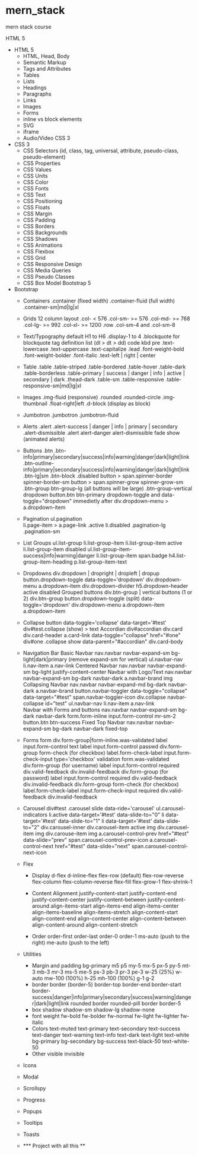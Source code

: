 # mern_stack
mern stack course 

HTML 5
- HTML 5
    - HTML, Head, Body
    - Semantic Markup
    - Tags and Attributes
    - Tables
    - Lists
    - Headings
    - Paragraphs
    - Links
    - Images
    - Forms
    - inline vs block elements
    - SVG
    - iframe
    - Audio/Video
CSS 3
- CSS 3
    - CSS Selectors (id, class, tag, universal, attribute, pseudo-class, pseudo-element)
    - CSS Properties
    - CSS Values
    - CSS Units
    - CSS Color
    - CSS Fonts
    - CSS Text
    - CSS Positioning
    - CSS Floats
    - CSS Margin
    - CSS Padding
    - CSS Borders
    - CSS Backgrounds
    - CSS Shadows
    - CSS Animations
    - CSS Flexbox
    - CSS Grid
    - CSS Responsive Design
    - CSS Media Queries
    - CSS Pseudo Classes
    - CSS Box Model
Bootstrap 5
- Bootstrap 
    - Containers
        .container (fixed width)
        .container-fluid (full width)
        .container-sm|md|lg|xl
    - Grids
        12 column layout
        .col- < 576
        .col-sm- >= 576
        .col-md- >= 768
        .col-lg- >= 992
        .col-xl- >= 1200
        .row
        .col-sm-4 and .col-sm-8
    - Text/Typography
        default H1 to H6
        .display-1 to 4
        .blockquote for blockquote tag
        definition list (dl > dt > dd)
        code
        kbd
        pre
        .text-lowercase
        .text-uppercase
        .text-capitalize
        .lead
        .font-weight-bold
        .font-weight-bolder
        .font-italic
        .text-left | right | center
    - Table
        .table
        .table-striped
        .table-bordered
        .table-hover
        .table-dark
        .table-borderless
        .table-primary | success | danger | info | active | secondary | dark
        .thead-dark
        .table-sm
        .table-responsive
        .table-responsive-sm|md|lg|xl

    - Images
        .img-fluid (responsive)
        .rounded
        .rounded-circle
        .img-thumbnail
        .float-right|left
        .d-block (display as block)

    - Jumbotron
        .jumbotron
        .jumbotron-fluid

    - Alerts
        .alert
        .alert-success | danger | info | primary | secondary
        .alert-dismissible
        .alert alert-danger alert-dismissible fade show (animated alerts)

    - Buttons
        .btn
        .btn-info|primary|secondary|success|info|warning|danger|dark|light|link
        .btn-outline-info|primary|secondary|success|info|warning|danger|dark|light|link
        .btn-lg|sm
        .btn-block
        .disabled
        button > span.spinner-border spinner-border-sm
        button > span.spinner-grow spinner-grow-sm
        .btn-group btn-group-lg (all buttons will be large)
        .btn-group-vertical
        dropdown
            button.btn btn-primary dropdown-toggle and data-toggle="dropdown" immedietly after div.dropdown-menu > a.dropdown-item
        
    - Pagination
        ul.pagination               
        li.page-item > a.page-link
        .active
        li.disabled
        .pagination-lg
        .pagination-sm

    - List Groups
        ul.list-group
                li.list-group-item
                li.list-group-item active
                li.list-group-item disabled
        ul.list-group-item-success|info|warning|danger
            li.list-group-item
                span.badge
        h4.list-group-item-heading
            p.list-group-item-text

    - Dropdowns
        div.dropdown | dropright | dropleft | dropup
            button.dropdown-toggle data-toggle='dropdown'
            div.dropdown-menu
                a.dropdown-item
                div.dropdown-divider
                h5.dropdown-header
                active
                disabled
        Grouped buttons
            div.btn-group | vertical
                buttons (1 or 2)
                div.btn-group
                    button.dropdown-toggle (split) data-toggle='dropdown'
                    div.dropdown-menu
                        a.dropdown-item
                        a.dropdown-item
    - Collapse
        button data-toggle='collapse' data-target='#test'
        div#test.collapse (show) > text
        Accordian
            div#accordian
                div.card
                    div.card-header
                        a.card-link data-toggle="collapse" href="#one"
                    div#one .collapse show data-parent="#accordian"
                        div.card-body

    - Navigation Bar
        Basic Navbar
            nav.navbar navbar-expand-sm bg-light|dark|primary (remove expand-sm for vertical)
                ul.navbar-nav
                    li.nav-item
                        a.nav-link
        Centered Navbar
            nav.navbar navbar-expand-sm bg-light justify-content-center
        Navbar with Logo/Text
            nav.navbar navbar-expand-sm bg-dark navbar-dark
                a.navbar-brand
                    img
        Collapsing Navbar
            nav.navbar navbar-expand-md bg-dark navbar-dark
                a.navbar-brand
                button.navbar-toggler data-toggle="collapse" data-target="#test"
                    span.navbar-toggler-icon
                div.collapse navbar-collapse id="test"
                    ul.navbar-nav
                        li.nav-item
                            a.nav-link    
        Navbar with Forms and buttons
            nav.navbar navbar-expand-sm bg-dark navbar-dark
                form.form-inline
                    input.form-control mr-sm-2
                    button.btn btn-success
        Fixed Top Navbar
            nav.navbar navbar-expand-sm bg-dark navbar-dark fixed-top
    - Forms
        form
            div.form-group|form-inline.was-validated
                label
                input.form-control text
                label
                input.form-control passwd
            div.form-group form-check (for checkbox)
                label.form-check-label
                    input.form-check-input type='checkbox'
        validation
            form.was-validated   
                div.form-group (for username)
                    label
                    input.form-control required
                    div.valid-feedback
                    div.invalid-feedback
                div.form-group (for password)
                    label
                    input.form-control required
                    div.valid-feedback
                    div.invalid-feedback
                div.form-group form-check (for checkbox)
                    label.form-check-label
                        input.form-check-input required
                        div.valid-feedback
                        div.invalid-feedback
    - Carousel
        div#test .carousel slide data-ride='carousel'
            ul.carousel-indicators
                li.active data-target='#test' data-slide-to="0"
                li data-target='#test' data-slide-to="1"
                li data-target='#test' data-slide-to="2"
            div.carousel-inner
                div.carousel-item active
                    img
                div.carousel-item
                    img
                div.carouse-item
                    img
            a.carousel-control-prev href="#test" data-slide="prev"
                span.carousel-control-prev-icon
            a.carousel-control-next href="#test" data-slide="next"
                span.carousel-control-next-icon

    - Flex
        - Display
            d-flex
            d-inline-flex
            flex-row (default)
            flex-row-reverse
            flex-column
            flex-column-reverse
            flex-fill
            flex-grow-1
            flex-shrink-1


        - Content Alignment
            justify-content-start
            justify-content-end
            justify-content-center
            justify-content-between
            justify-content-around
            align-items-start
            align-items-end
            align-items-center
            align-items-baseline
            align-items-stretch
            align-content-start
            align-content-end
            align-content-center
            align-content-between
            align-content-around
            align-content-stretch

        - Order
            order-first
            order-last
            order-0
            order-1
            ms-auto (push to the right)
            me-auto (push to the left)

    - Utilities
        - Margin and padding
            bg-primary m5 p5
            my-5 mx-5 px-5 py-5
            mt-3 mb-3 mr-3 ms-5 me-5
            ps-3 pb-3 pr-3 pe-3
            w-25 (25%)
            w-auto
            mw-100 (100%)
            h-25
            mh-100 (100%)
            g-1
            g-2
        - border
            border (border-5)
            border-top
            border-end
            border-start
            border-success|danger|info|primary|secondary|success|warning|danger|dark|light|link
            rounded border
            rounded-pill border border-5
        - box shadow
            shadow-sm
            shadow-lg
            shadow-none
        - font weight
            fw-bold
            fw-bolder
            fw-normal
            fw-light
            fw-lighter
            fw-italic
        - Colors
            text-muted
            text-primary
            text-secondary
            text-success
            text-danger
            text-warning
            text-info
            text-dark
            text-light
            text-white
            bg-primary
            bg-secondary
            bg-success
            text-black-50
            text-white-50
        - Other
            visible
            invisible

    - Icons
    - Modal
    - Scrollspy
    - Progress
    - Popups
    - Tooltips
    - Toasts
    - *** Project with all this **

